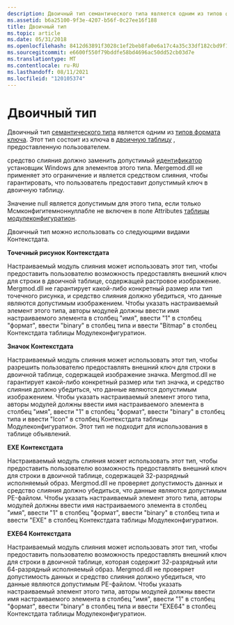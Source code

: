 ```yaml
---
description: Двоичный тип семантического типа является одним из типов формата ключа. Этот тип состоит из ключа в двоичную таблицу, предоставленную пользователем.
ms.assetid: b6a25100-9f3e-4207-b56f-0c27ee16f188
title: Двоичный тип
ms.topic: article
ms.date: 05/31/2018
ms.openlocfilehash: 8412d63891f3028c1ef2beb8fa0e6a17c4a35c33df182cbd9f1059a593c50915
ms.sourcegitcommit: e6600f550f79bddfe58bd4696ac50dd52cb03d7e
ms.translationtype: MT
ms.contentlocale: ru-RU
ms.lasthandoff: 08/11/2021
ms.locfileid: "120105374"
---
```

# <a name="binary-type"></a>Двоичный тип

Двоичный тип [семантического типа](semantic-types.md) является одним из [типов формата ключа](key-format-types.md). Этот тип состоит из ключа в [двоичную таблицу](binary-table.md) , предоставленную пользователем.

средство слияния должно заменить допустимый [идентификатор](identifier.md) установщик Windows для элементов этого типа. Mergemod.dll не применяет это ограничение и является средством слияния, чтобы гарантировать, что пользователь предоставит допустимый ключ в двоичную таблицу.

Значение null является допустимым для этого типа, если только Мсмконфигитемноннуллабле не включен в поле Attributes [таблицы модулеконфигуратион](moduleconfiguration-table.md).

Двоичный тип можно использовать со следующими видами Контекстдата.

**Точечный рисунок Контекстдата**

Настраиваемый модуль слияния может использовать этот тип, чтобы предоставить пользователю возможность предоставлять внешний ключ для строки в двоичной таблице, содержащей растровое изображение. Mergmod.dll не гарантирует какой-либо конкретный размер или тип точечного рисунка, и средство слияния должно убедиться, что данные являются допустимым изображением. Чтобы указать настраиваемый элемент этого типа, авторы модулей должны ввести имя настраиваемого элемента в столбец "имя", ввести "1" в столбец "формат", ввести "binary" в столбец типа и ввести "Bitmap" в столбец Контекстдата таблицы Модулеконфигуратион.

**Значок Контекстдата**

Настраиваемый модуль слияния может использовать этот тип, чтобы разрешить пользователю предоставлять внешний ключ для строки в двоичной таблице, содержащей изображение значка. Mergmod.dll не гарантирует какой-либо конкретный размер или тип значка, и средство слияния должно убедиться, что данные являются допустимым изображением. Чтобы указать настраиваемый элемент этого типа, авторы модулей должны ввести имя настраиваемого элемента в столбец "имя", ввести "1" в столбец "формат", ввести "binary" в столбец типа и ввести "Icon" в столбец Контекстдата таблицы Модулеконфигуратион. Этот тип не подходит для использования в таблице объявлений.

**EXE Контекстдата**

Настраиваемый модуль слияния может использовать этот тип, чтобы предоставить пользователю возможность предоставлять внешний ключ для строки в двоичной таблице, содержащей 32-разрядный исполняемый образ. Mergmod.dll не проверяет допустимость данных и средство слияния должно убедиться, что данные являются допустимым PE-файлом. Чтобы указать настраиваемый элемент этого типа, авторы модулей должны ввести имя настраиваемого элемента в столбец "имя", ввести "1" в столбец "формат", ввести "binary" в столбец типа и ввести "EXE" в столбец Контекстдата таблицы Модулеконфигуратион.

**EXE64 Контекстдата**

Настраиваемый модуль слияния может использовать этот тип, чтобы предоставить пользователю возможность предоставлять внешний ключ для строки в двоичной таблице, которая содержит 32-разрядный или 64-разрядный исполняемый образ. Mergmod.dll не проверяет допустимость данных и средство слияния должно убедиться, что данные являются допустимым PE-файлом. Чтобы указать настраиваемый элемент этого типа, авторы модулей должны ввести имя настраиваемого элемента в столбец "имя", ввести "1" в столбец "формат", ввести "binary" в столбец типа и ввести "EXE64" в столбец Контекстдата таблицы Модулеконфигуратион.

 

 



